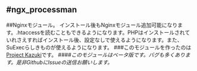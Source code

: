 #ngx_processman
---------------------------------------
##Nginxモジュール。 インストール後もNginxモジュール追加可能になります。.htaccessを読むこともできるようになります。PHPはインストールされていれさえすればインストール後、設定なしで使えるようになります。また、SuExecらしきものが使えるようになります。
###このモジュールを作ったのは[Project Kazuki](http://www.jisakuroom.net/ "Project Kazuki")です。
####*このモジュールはベータ版です。バグも多くあります。是非GithubにIssueの送信お願いします。*
